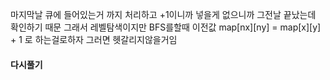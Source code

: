 마지막날 큐에 들어있는거 까지 처리하고 +1이니까 넣을게 없으니까 그전날 끝났는데 확인하기 때문
그래서 레벨탐색이지만 BFS를할때 이전값 map[nx][ny] = map[x][y] + 1 로 하는걸로하자 그러면 헷갈리지않을거임

#### 다시풀기
